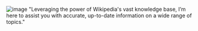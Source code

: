 ![image](https://github.com/user-attachments/assets/ffed0412-87e8-45e4-a446-47685a2c2e9a)
"Leveraging the power of Wikipedia's vast knowledge base, I’m here to assist you with accurate, up-to-date information on a wide range of topics."
